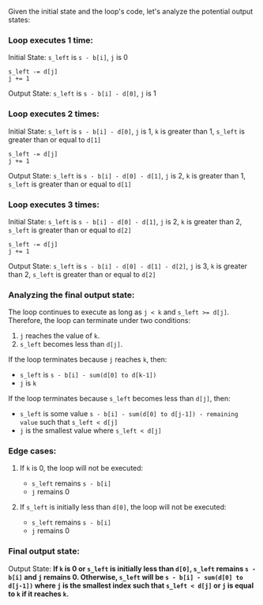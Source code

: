 Given the initial state and the loop's code, let's analyze the potential output states:

### Loop executes 1 time:
Initial State: `s_left` is `s - b[i]`, `j` is 0
```
s_left -= d[j]
j += 1
```
Output State: `s_left` is `s - b[i] - d[0]`, `j` is 1

### Loop executes 2 times:
Initial State: `s_left` is `s - b[i] - d[0]`, `j` is 1, `k` is greater than 1, `s_left` is greater than or equal to `d[1]`
```
s_left -= d[j]
j += 1
```
Output State: `s_left` is `s - b[i] - d[0] - d[1]`, `j` is 2, `k` is greater than 1, `s_left` is greater than or equal to `d[1]`

### Loop executes 3 times:
Initial State: `s_left` is `s - b[i] - d[0] - d[1]`, `j` is 2, `k` is greater than 2, `s_left` is greater than or equal to `d[2]`
```
s_left -= d[j]
j += 1
```
Output State: `s_left` is `s - b[i] - d[0] - d[1] - d[2]`, `j` is 3, `k` is greater than 2, `s_left` is greater than or equal to `d[2]`

### Analyzing the final output state:
The loop continues to execute as long as `j < k` and `s_left >= d[j]`. Therefore, the loop can terminate under two conditions:
1. `j` reaches the value of `k`.
2. `s_left` becomes less than `d[j]`.

If the loop terminates because `j` reaches `k`, then:
- `s_left` is `s - b[i] - sum(d[0] to d[k-1])`
- `j` is `k`

If the loop terminates because `s_left` becomes less than `d[j]`, then:
- `s_left` is some value `s - b[i] - sum(d[0] to d[j-1]) - remaining value` such that `s_left < d[j]`
- `j` is the smallest value where `s_left < d[j]`

### Edge cases:
1. If `k` is 0, the loop will not be executed:
   - `s_left` remains `s - b[i]`
   - `j` remains 0

2. If `s_left` is initially less than `d[0]`, the loop will not be executed:
   - `s_left` remains `s - b[i]`
   - `j` remains 0

### Final output state:
Output State: **If `k` is 0 or `s_left` is initially less than `d[0]`, `s_left` remains `s - b[i]` and `j` remains 0. Otherwise, `s_left` will be `s - b[i] - sum(d[0] to d[j-1])` where `j` is the smallest index such that `s_left < d[j]` or `j` is equal to `k` if it reaches `k`.**